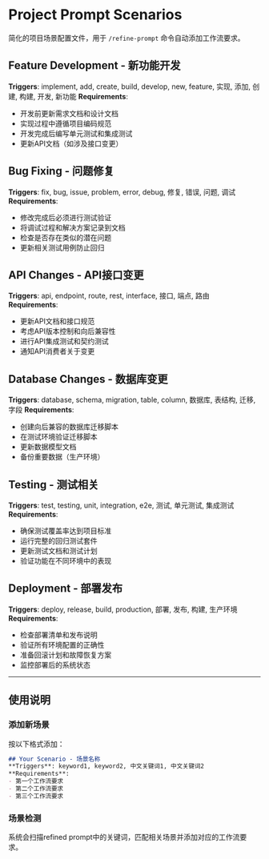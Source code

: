 # Project Prompt Scenarios

简化的项目场景配置文件，用于 `/refine-prompt` 命令自动添加工作流要求。

## Feature Development - 新功能开发
**Triggers**: implement, add, create, build, develop, new, feature, 实现, 添加, 创建, 构建, 开发, 新功能
**Requirements**:
- 开发前更新需求文档和设计文档
- 实现过程中遵循项目编码规范
- 开发完成后编写单元测试和集成测试
- 更新API文档（如涉及接口变更）

## Bug Fixing - 问题修复
**Triggers**: fix, bug, issue, problem, error, debug, 修复, 错误, 问题, 调试
**Requirements**:
- 修改完成后必须进行测试验证
- 将调试过程和解决方案记录到文档
- 检查是否存在类似的潜在问题
- 更新相关测试用例防止回归

## API Changes - API接口变更
**Triggers**: api, endpoint, route, rest, interface, 接口, 端点, 路由
**Requirements**:
- 更新API文档和接口规范
- 考虑API版本控制和向后兼容性
- 进行API集成测试和契约测试
- 通知API消费者关于变更

## Database Changes - 数据库变更
**Triggers**: database, schema, migration, table, column, 数据库, 表结构, 迁移, 字段
**Requirements**:
- 创建向后兼容的数据库迁移脚本
- 在测试环境验证迁移脚本
- 更新数据模型文档
- 备份重要数据（生产环境）

## Testing - 测试相关
**Triggers**: test, testing, unit, integration, e2e, 测试, 单元测试, 集成测试
**Requirements**:
- 确保测试覆盖率达到项目标准
- 运行完整的回归测试套件
- 更新测试文档和测试计划
- 验证功能在不同环境中的表现

## Deployment - 部署发布
**Triggers**: deploy, release, build, production, 部署, 发布, 构建, 生产环境
**Requirements**:
- 检查部署清单和发布说明
- 验证所有环境配置的正确性
- 准备回滚计划和故障恢复方案
- 监控部署后的系统状态

---

## 使用说明

### 添加新场景
按以下格式添加：

```markdown
## Your Scenario - 场景名称
**Triggers**: keyword1, keyword2, 中文关键词1, 中文关键词2
**Requirements**:
- 第一个工作流要求
- 第二个工作流要求
- 第三个工作流要求
```

### 场景检测
系统会扫描refined prompt中的关键词，匹配相关场景并添加对应的工作流要求。